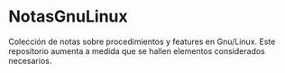 # NotasGnuLinux
Colección de notas sobre procedimientos y features en Gnu/Linux. Este repositorio aumenta a medida que se hallen elementos 
considerados necesarios.
